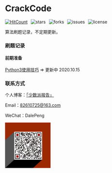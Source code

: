 # CrackCode

[![HitCount](http://hits.dwyl.io/TimeGarage/TimeGarage/CrackCode.svg)](http://hits.dwyl.io/TimeGarage/TimeGarage/CrackCode)&ensp; ![stars](https://img.shields.io/github/stars/TimeGarage/CrackCode?color=yellow&style=flat-square)&ensp; ![forks](https://img.shields.io/github/forks/TimeGarage/CrackCode?style=flat-square)&ensp; ![issues](https://img.shields.io/github/issues/TimeGarage/CrackCode?color=red&style=flat-square)&ensp; ![license](https://img.shields.io/github/license/TimeGarage/CrackCode?style=flat-square)

算法刷题记录，不定期更新。

### 刷题记录

#### 前期准备

[Python3使用技巧](./doc/PythonTips.md) => 更新中 2020.10.15

### 联系方式

个人博客：[「少数派报告」](https://www.timegarage.works)

Email：82610725@163.com

WeChat：DalePeng

<img src="./doc/images4md/QR.png" alt="img" width="150px" />

